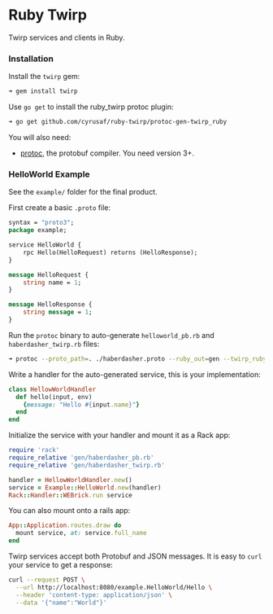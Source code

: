 # Ruby Twirp

Twirp services and clients in Ruby.

### Installation
Install the `twirp` gem:

```sh
➜ gem install twirp
```

Use `go get` to install the ruby_twirp protoc plugin:

```sh
➜ go get github.com/cyrusaf/ruby-twirp/protoc-gen-twirp_ruby
```

You will also need:

 - [protoc](https://github.com/golang/protobuf), the protobuf compiler. You need
   version 3+.

### HelloWorld Example

See the `example/` folder for the final product.

First create a basic `.proto` file:

```protobuf
syntax = "proto3";
package example;

service HelloWorld {
    rpc Hello(HelloRequest) returns (HelloResponse);
}

message HelloRequest {
    string name = 1;
}

message HelloResponse {
    string message = 1;
}
```

Run the `protoc` binary to auto-generate `helloworld_pb.rb` and `haberdasher_twirp.rb` files:

```sh
➜ protoc --proto_path=. ./haberdasher.proto --ruby_out=gen --twirp_ruby_out=gen
```

Write a handler for the auto-generated service, this is your implementation:

```ruby
class HellowWorldHandler
  def hello(input, env)
    {message: "Hello #{input.name}"}
  end
end
```

Initialize the service with your handler and mount it as a Rack app:

```ruby
require 'rack'
require_relative 'gen/haberdasher_pb.rb'
require_relative 'gen/haberdasher_twirp.rb'

handler = HellowWorldHandler.new()
service = Example::HelloWorld.new(handler)
Rack::Handler::WEBrick.run service
```

You can also mount onto a rails app:

```ruby
App::Application.routes.draw do
  mount service, at: service.full_name
end
```

Twirp services accept both Protobuf and JSON messages. It is easy to `curl` your service to get a response:

```sh
curl --request POST \
  --url http://localhost:8080/example.HelloWorld/Hello \
  --header 'content-type: application/json' \
  --data '{"name":"World"}'
```
